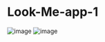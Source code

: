# Look-Me-app-1
![image](https://user-images.githubusercontent.com/72507845/201726643-eecbf2ff-b58d-4af2-acc3-9788c5cdba90.png)
![image](https://user-images.githubusercontent.com/72507845/201726661-bca655d6-5a3e-4f85-ba96-b917935fc698.png)
